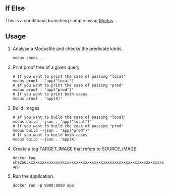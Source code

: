 If Else
---

This is a conditional branching sample using [Modus](https://modus-continens.com/).

## Usage

1. Analyse a Modusfile and checks the predicate kinds.
    ```shell
    modus check .
    ```

3. Print proof tree of a given query.
    ```shell
    # If you want to print the case of passing "local"
    modus proof . 'app("local")'
    # If you want to print the case of passing "prod"
    modus proof . 'app("prod")'
    # If you want to print both cases
    modus proof . 'app(X)'
    ```

4. Build images.
    ```shell
    # If you want to build the case of passing "local"
    modus build --json . 'app("local")'
    # If you want to build the case of passing "prod"
    modus build --json . 'app("prod")'
    # If you want to build both cases
    modus build --json . 'app(X)'
    ```

5. Create a tag TARGET_IMAGE that refers to SOURCE_IMAGE.
    ```shell
    docker tag sha256:xxxxxxxxxxxxxxxxxxxxxxxxxxxxxxxxxxxxxxxxxxxxxxxxxxxxxxxxxxxxxxxx app
    ```

6. Run the application.
    ```shell
    docker run -p 8080:8080 app
    ```
